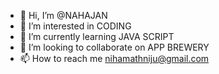 - 👋 Hi, I’m @NAHAJAN
- 👀 I’m interested in CODING
- 🌱 I’m currently learning JAVA SCRIPT
- 💞️ I’m looking to collaborate on APP BREWERY
- 📫 How to reach me nihamathniju@gmail.com

<!---
NAHAJAN/NAHAJAN is a ✨ special ✨ repository because its `README.md` (this file) appears on your GitHub profile.
You can click the Preview link to take a look at your changes.
--->
